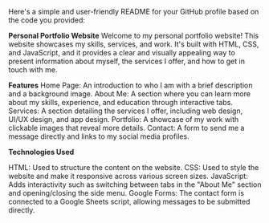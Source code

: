 
Here's a simple and user-friendly README for your GitHub profile based on the code you provided:

**Personal Portfolio Website**
Welcome to my personal portfolio website! This website showcases my skills, services, and work. It's built with HTML, CSS, and JavaScript, and it provides a clear and visually appealing way to present information about myself, the services I offer, and how to get in touch with me.

**Features**
Home Page: An introduction to who I am with a brief description and a background image.
About Me: A section where you can learn more about my skills, experience, and education through interactive tabs.
Services: A section detailing the services I offer, including web design, UI/UX design, and app design.
Portfolio: A showcase of my work with clickable images that reveal more details.
Contact: A form to send me a message directly and links to my social media profiles.

**Technologies Used**

HTML: Used to structure the content on the website.
CSS: Used to style the website and make it responsive across various screen sizes.
JavaScript: Adds interactivity such as switching between tabs in the "About Me" section and opening/closing the side menu.
Google Forms: The contact form is connected to a Google Sheets script, allowing messages to be submitted directly.
